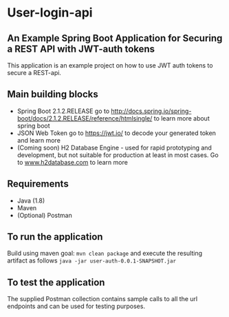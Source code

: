 # User-login-api
## An Example Spring Boot Application for Securing a REST API with JWT-auth tokens

This application is an example project on how to use JWT auth tokens to secure a REST-api. 

## Main building blocks
 * Spring Boot 2.1.2.RELEASE go to http://docs.spring.io/spring-boot/docs/2.1.2.RELEASE/reference/htmlsingle/ to learn more about spring boot
 * JSON Web Token go to https://jwt.io/ to decode your generated token and learn more
 * (Coming soon) H2 Database Engine - used for rapid prototyping and development, but not suitable for production at least in most cases. Go to www.h2database.com to learn more

## Requirements
* Java (1.8)
* Maven
* (Optional) Postman

## To run the application
Build using maven goal: `mvn clean package` and execute the resulting artifact as follows `java -jar user-auth-0.0.1-SNAPSHOT.jar`

## To test the application
The supplied Postman collection contains sample calls to all the url endpoints and can be used for testing purposes.

